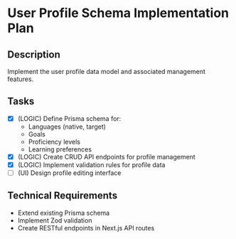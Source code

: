 # User Profile Schema Implementation Plan

## Description
Implement the user profile data model and associated management features.

## Tasks
- [x] (LOGIC) Define Prisma schema for:
  - Languages (native, target)
  - Goals
  - Proficiency levels
  - Learning preferences
- [x] (LOGIC) Create CRUD API endpoints for profile management
- [x] (LOGIC) Implement validation rules for profile data
- [ ] (UI) Design profile editing interface

## Technical Requirements
- Extend existing Prisma schema
- Implement Zod validation
- Create RESTful endpoints in Next.js API routes